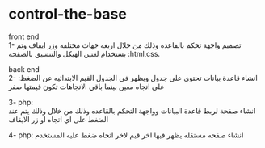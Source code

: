 # control-the-base
front end <br>
1- تصميم واجهة تحكم بالقاعده وذلك من خلال اربعه جهات مختلفه وزر ايقاف وتم بستخدام لغتين
الهيكل والتنسيق بالصفحه :html,css.

back end <br>
2- :انشاء قاعدة بيانات تحتوي على جدول 
ويظهر في الجدول القيم الابتدائيه عن الضغظ على اتجاه معين بينما باقي الاتجاهات تكون قيمتها صفر<br> 

3- php: <br> انشاء صفحة لربط قاعدة البيانات وواجهة التحكم بالقاعده وذلك من خلال وذلك يتم عند الضغط على اي اتجاه او زر الايقاف

4- php: انشاء صفحه مستقله يظهر فيها اخر قيم لاخر اتجاه ضغط عليه المستخدم
